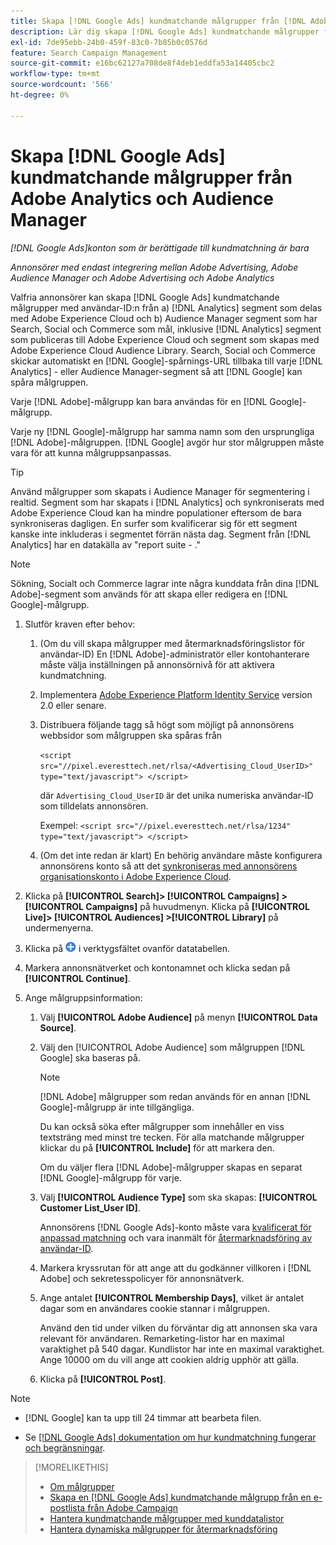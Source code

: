 ```yaml
---
title: Skapa [!DNL Google Ads] kundmatchande målgrupper från [!DNL Adobe] målgrupper
description: Lär dig skapa [!DNL Google Ads] kundmatchande målgrupper från era befintliga Adobe Analytics- och Audience Manager-målgrupper.
exl-id: 7de95ebb-24b0-459f-83c0-7b85b0c0576d
feature: Search Campaign Management
source-git-commit: e16bc62127a708de8f4deb1eddfa53a14405cbc2
workflow-type: tm+mt
source-wordcount: '566'
ht-degree: 0%

---
```


# Skapa [!DNL Google Ads] kundmatchande målgrupper från Adobe Analytics och Audience Manager

*[!DNL Google Ads]konton som är berättigade till kundmatchning är bara*

*Annonsörer med endast integrering mellan Adobe Advertising, Adobe Audience Manager och Adobe Advertising och Adobe Analytics*

Valfria annonsörer kan skapa [!DNL Google Ads] kundmatchande målgrupper med användar-ID:n från a) [!DNL Analytics] segment som delas med Adobe Experience Cloud och b) Audience Manager segment som har Search, Social och Commerce som mål, inklusive [!DNL Analytics] segment som publiceras till Adobe Experience Cloud och segment som skapas med Adobe Experience Cloud Audience Library. Search, Social och Commerce skickar automatiskt en [!DNL Google]-spårnings-URL tillbaka till varje [!DNL Analytics] - eller Audience Manager-segment så att [!DNL Google] kan spåra målgruppen.

Varje [!DNL Adobe]-målgrupp kan bara användas för en [!DNL Google]-målgrupp.

Varje ny [!DNL Google]-målgrupp har samma namn som den ursprungliga [!DNL Adobe]-målgruppen. [!DNL Google] avgör hur stor målgruppen måste vara för att kunna målgruppsanpassas.

>[!TIP]
>
>Använd målgrupper som skapats i Audience Manager för segmentering i realtid. Segment som har skapats i [!DNL Analytics] och synkroniserats med Adobe Experience Cloud kan ha mindre populationer eftersom de bara synkroniseras dagligen. En surfer som kvalificerar sig för ett segment kanske inte inkluderas i segmentet förrän nästa dag. Segment från [!DNL Analytics] har en datakälla av &quot;report suite - .&quot;

>[!NOTE]
>
>Sökning, Socialt och Commerce lagrar inte några kunddata från dina [!DNL Adobe]-segment som används för att skapa eller redigera en [!DNL Google]-målgrupp.

1. Slutför kraven efter behov:

   1. (Om du vill skapa målgrupper med återmarknadsföringslistor för användar-ID) En [!DNL Adobe]-administratör eller kontohanterare måste välja inställningen på annonsörnivå för att aktivera kundmatchning.

   1. Implementera [Adobe Experience Platform Identity Service](https://experienceleague.adobe.com/docs/id-service/using/home.html?lang=sv-SE) version 2.0 eller senare.

   1. Distribuera följande tagg så högt som möjligt på annonsörens webbsidor som målgruppen ska spåras från

      `<script src="//pixel.everesttech.net/rlsa/<Advertising_Cloud_UserID>" type="text/javascript"> </script>`

      där `Advertising_Cloud_UserID` är det unika numeriska användar-ID som tilldelats annonsören.

      Exempel: `<script src="//pixel.everesttech.net/rlsa/1234" type="text/javascript"> </script>`

   1. (Om det inte redan är klart) En behörig användare måste konfigurera annonsörens konto så att det [synkroniseras med annonsörens organisationskonto i Adobe Experience Cloud](/help/search-social-commerce/admin/sync-adobe-audiences.md).

1. Klicka på **[!UICONTROL Search]> [!UICONTROL Campaigns] >[!UICONTROL Campaigns]** på huvudmenyn. Klicka på **[!UICONTROL Live]> [!UICONTROL Audiences] >[!UICONTROL Library]** på undermenyerna.

1. Klicka på ![Skapa](/help/search-social-commerce/assets/add.png "Skapa") i verktygsfältet ovanför datatabellen.

1. Markera annonsnätverket och kontonamnet och klicka sedan på **[!UICONTROL Continue]**.

1. Ange målgruppsinformation:

   1. Välj **[!UICONTROL Adobe Audience]** på menyn **[!UICONTROL Data Source]**.

   1. Välj den [!UICONTROL Adobe Audience] som målgruppen [!DNL Google] ska baseras på.

      >[!NOTE]
      >
      >[!DNL Adobe] målgrupper som redan används för en annan [!DNL Google]-målgrupp är inte tillgängliga.

      Du kan också söka efter målgrupper som innehåller en viss textsträng med minst tre tecken. För alla matchande målgrupper klickar du på **[!UICONTROL Include]** för att markera den.

      Om du väljer flera [!DNL Adobe]-målgrupper skapas en separat [!DNL Google]-målgrupp för varje.

   1. Välj **[!UICONTROL Audience Type]** som ska skapas: **[!UICONTROL Customer List_User ID]**.

      Annonsörens [!DNL Google Ads]-konto måste vara [kvalificerat för anpassad matchning](https://support.google.com/adspolicy/answer/6299717) och vara inanmält för [återmarknadsföring av användar-ID](https://support.google.com/google-ads/answer/9199250).

   1. Markera kryssrutan för att ange att du godkänner villkoren i [!DNL Adobe] och sekretesspolicyer för annonsnätverk.

   1. Ange antalet **[!UICONTROL Membership Days]**, vilket är antalet dagar som en användares cookie stannar i målgruppen.

      Använd den tid under vilken du förväntar dig att annonsen ska vara relevant för användaren. Remarketing-listor har en maximal varaktighet på 540 dagar. Kundlistor har inte en maximal varaktighet. Ange 10000 om du vill ange att cookien aldrig upphör att gälla.

   1. Klicka på **[!UICONTROL Post]**.

>[!NOTE]
>
>* [!DNL Google] kan ta upp till 24 timmar att bearbeta filen.
>
>* Se [[!DNL Google Ads] dokumentation om hur kundmatchning fungerar och begränsningar](https://support.google.com/displayvideo/answer/9539301).

>[!MORELIKETHIS]
>
>* [Om målgrupper](audience-about.md)
>* [Skapa en [!DNL Google Ads] kundmatchande målgrupp från en e-postlista från Adobe Campaign](google-audience-from-campaign-email-list.md)
>* [Hantera kundmatchande målgrupper med kunddatalistor](audience-from-customer-data-list.md)
>* [Hantera dynamiska målgrupper för återmarknadsföring](audience-dynamic-remarketing-manage.md)
